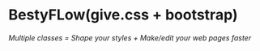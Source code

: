 # BestyFLow(give.css + bootstrap)
###### Multiple classes = Shape your styles + Make/edit your web pages faster
